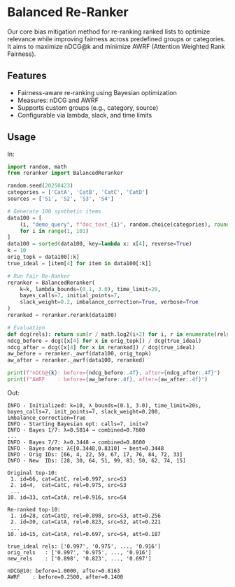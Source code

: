 # Balanced Re-Ranker

Our core bias mitigation method for re-ranking ranked lists to optimize relevance while improving fairness across predefined groups or categories. It aims to maximize nDCG@k and minimize AWRF (Attention Weighted Rank Fairness).

## Features

- Fairness-aware re-ranking using Bayesian optimization
- Measures: nDCG and AWRF
- Supports custom groups (e.g., category, source)
- Configurable via lambda, slack, and time limits

## Usage

In:

```python
import random, math
from reranker import BalancedReranker

random.seed(20250423)
categories = ['CatA', 'CatB', 'CatC', 'CatD']
sources = ['S1', 'S2', 'S3', 'S4']

# Generate 100 synthetic items
data100 = [
    (i, "demo_query", f"doc_text_{i}", random.choice(categories), round(random.random(), 3), random.choice(sources))
    for i in range(1, 101)
]
data100 = sorted(data100, key=lambda x: x[4], reverse=True)
k = 10
orig_topk = data100[:k]
true_ideal = [item[4] for item in data100[:k]]

# Run Fair Re-Ranker
reranker = BalancedReranker(
    k=k, lambda_bounds=(0.1, 3.0), time_limit=20,
    bayes_calls=7, initial_points=7,
    slack_weight=0.2, imbalance_correction=True, verbose=True
)
reranked = reranker.rerank(data100)

# Evaluation
def dcg(rels): return sum(r / math.log2(i+2) for i, r in enumerate(rels))
ndcg_before = dcg([x[4] for x in orig_topk]) / dcg(true_ideal)
ndcg_after = dcg([x[4] for x in reranked]) / dcg(true_ideal)
aw_before = reranker._awrf(data100, orig_topk)
aw_after = reranker._awrf(data100, reranked)

print(f"nDCG@{k}: before={ndcg_before:.4f}, after={ndcg_after:.4f}")
print(f"AWRF    : before={aw_before:.4f}, after={aw_after:.4f}")

```
Out:

```shell
INFO - Initialized: k=10, λ_bounds=(0.1, 3.0), time_limit=20s, bayes_calls=7, init_points=7, slack_weight=0.200, imbalance_correction=True
INFO - Starting Bayesian opt: calls=7, init=7
INFO - Bayes 1/7: λ=0.5814 → combined=0.7600
...
INFO - Bayes 7/7: λ=0.3448 → combined=0.8600
INFO - Bayes done: λ∈[0.3448,0.8310] → best=0.3448
INFO - Orig IDs: [66, 4, 22, 59, 67, 17, 76, 84, 72, 33]
INFO - New  IDs: [28, 30, 64, 51, 99, 83, 50, 62, 74, 15]

Original top-10:
 1. id=66, cat=CatC, rel=0.997, src=S3
 2. id=4,  cat=CatC, rel=0.975, src=S3
 ...
10. id=33, cat=CatA, rel=0.916, src=S4

Re-ranked top-10:
 1. id=28, cat=CatD, rel=0.898, src=S3, att=0.256
 2. id=30, cat=CatA, rel=0.823, src=S2, att=0.221
 ...
10. id=15, cat=CatA, rel=0.697, src=S4, att=0.187

true_ideal rels: ['0.997', '0.975', ..., '0.916']
orig_rels   : ['0.997', '0.975', ..., '0.916']
new_rels    : ['0.898', '0.823', ..., '0.697']

nDCG@10: before=1.0000, after=0.8163  
AWRF    : before=0.2500, after=0.1400
```
